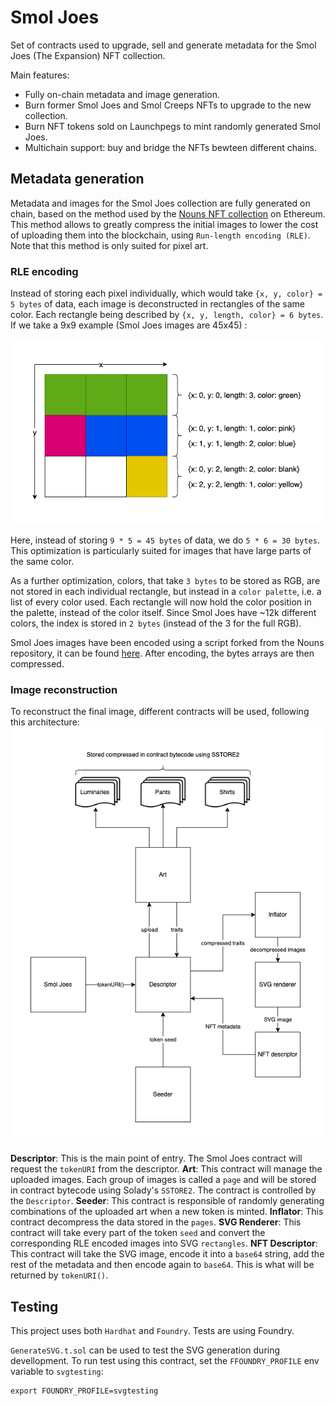 # Smol Joes

Set of contracts used to upgrade, sell and generate metadata for the Smol Joes (The Expansion) NFT collection.

Main features:
-   Fully on-chain metadata and image generation.
-   Burn former Smol Joes and Smol Creeps NFTs to upgrade to the new collection.
-   Burn NFT tokens sold on Launchpegs to mint randomly generated Smol Joes.
-   Multichain support: buy and bridge the NFTs bewteen different chains.

## Metadata generation

Metadata and images for the Smol Joes collection are fully generated on chain, based on the method used by the [Nouns NFT collection](https://github.com/nounsDAO/nouns-monorepo/) on Ethereum. This method allows to greatly compress the initial images to lower the cost of uploading them into the blockchain, using `Run-length encoding (RLE)`. Note that this method is only suited for pixel art.

### RLE encoding

Instead of storing each pixel individually, which would take `{x, y, color} = 5 bytes` of data, each image is deconstructed in rectangles of the same color. Each rectangle being described by `{x, y, length, color} = 6 bytes`. If we take a 9x9 example (Smol Joes images are 45x45) :

![RLE](RLE.png)

Here, instead of storing `9 * 5 = 45 bytes` of data, we do `5 * 6 = 30 bytes`. This optimization is particularly suited for images that have large parts of the same color.

As a further optimization, colors, that take `3 bytes` to be stored as RGB, are not stored in each individual rectangle, but instead in a `color palette`, i.e. a list of every color used. Each rectangle will now hold the color position in the palette, instead of the color itself. Since Smol Joes have ~12k different colors, the index is stored in `2 bytes` (instead of the 3 for the full RGB).

Smol Joes images have been encoded using a script forked from the Nouns repository, it can be found [here](https://github.com/Mathieu-Be/nouns-monorepo/blob/master/packages/nouns-assets/scripts/encode.ts). After encoding, the bytes arrays are then compressed.

### Image reconstruction

To reconstruct the final image, different contracts will be used, following this architecture:
![Metadata generation architecture](Smol%20Joes%20Metadata.png)

**Descriptor**: This is the main point of entry. The Smol Joes contract will request the `tokenURI` from the descriptor.
**Art**: This contract will manage the uploaded images. Each group of images is called a `page` and will be stored in contract bytecode using Solady's `SSTORE2`. The contract is controlled by the `Descriptor`.
**Seeder**: This contract is responsible of randomly generating combinations of the uploaded art when a new token is minted.
**Inflator**: This contract decompress the data stored in the `pages`.
**SVG Renderer**: This contract will take every part of the token `seed` and convert the corresponding RLE encoded images into SVG `rectangles`.
**NFT Descriptor**: This contract will take the SVG image, encode it into a `base64` string, add the rest of the metadata and then encode again to `base64`. This is what will be returned by `tokenURI()`.

## Testing

This project uses both `Hardhat` and `Foundry`. Tests are using Foundry.

`GenerateSVG.t.sol` can be used to test the SVG generation during devellopment. To run test using this contract, set the `FFOUNDRY_PROFILE` env variable to `svgtesting`:

```
export FOUNDRY_PROFILE=svgtesting
```